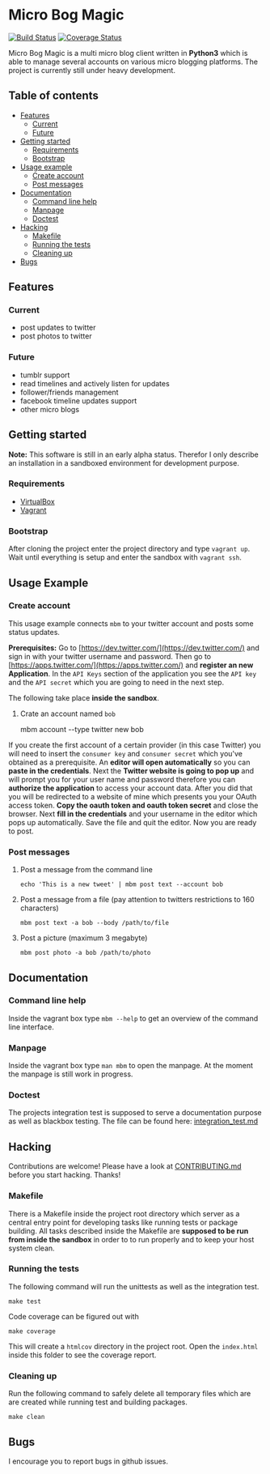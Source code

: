 # Micro Bog Magic

[![Build Status](https://travis-ci.org/bob3000/mbm.svg?branch=master)](https://travis-ci.org/bob3000/mbm)
[![Coverage Status](https://img.shields.io/coveralls/bob3000/mbm.svg)](https://coveralls.io/r/bob3000/mbm)

Micro Bog Magic is a multi micro blog client written in **Python3** which is able
to manage several accounts on various micro blogging platforms. The project is
currently still under heavy development.

## Table of contents

- [Features](#features)
    - [Current](#current)
    - [Future](#future)
- [Getting started](#getting-started)
    - [Requirements](#requirements)
    - [Bootstrap](#bootstrap)
- [Usage example](#usage-example)
    - [Create account](#create-account)
    - [Post messages](#post-messages)
- [Documentation](#documentation)
    - [Command line help](#command-line-help)
    - [Manpage](#manpage)
    - [Doctest](#doctest)
- [Hacking](#hacking)
    - [Makefile](#makefile)
    - [Running the tests](#running-the-tests)
    - [Cleaning up](#cleaning-up)
- [Bugs](#bugs)

## Features

### Current

- post updates to twitter
- post photos to twitter

### Future

- tumblr support
- read timelines and actively listen for updates
- follower/friends management
- facebook timeline updates support
- other micro blogs

## Getting started

**Note:** This software is still in an early alpha status. Therefor I only
describe an installation in a sandboxed environment for development purpose.

### Requirements

- [VirtualBox](https://www.virtualbox.org)
- [Vagrant](http://www.vagrantup.com/)

### Bootstrap

After cloning the project enter the project directory and type `vagrant up`.
Wait until everything is setup and enter the sandbox with `vagrant ssh`.

## Usage Example

### Create account

This usage example connects `mbm` to your twitter account and posts some status
updates.

**Prerequisites:** Go to [https://dev.twitter.com/](https://dev.twitter.com/)
and sign in with your twitter username and password. Then go to
[https://apps.twitter.com/](https://apps.twitter.com/) and **register an new
Application**. In the `API Keys` section of the application you see the `API key`
and the `API secret` which you are going to need in the next step.

The following take place **inside the sandbox**.

1. Crate an account named `bob`

    mbm account --type twitter new bob

If you create the first account of a certain provider (in this case Twitter)
you will need to insert the `consumer key` and `consumer secret` which you've
obtained as a prerequisite. An **editor will open automatically** so you can
**paste in the credentials**.
Next the **Twitter website is going to pop up** and will prompt you for your
user name and password therefore you can **authorize the application** to access
your account data.
After you did that you will be redirected to a website of mine which presents
you your OAuth access token. **Copy the oauth token and oauth token secret**
and close the browser.
Next **fill in the credentials** and your username in the editor which pops up
automatically. Save the file and quit the editor. Now you are ready to post.

### Post messages

1. Post a message from the command line

    `echo 'This is a new tweet' | mbm post text --account bob`

1. Post a message from a file (pay attention to twitters restrictions to 160
   characters)

    `mbm post text -a bob --body /path/to/file`

1. Post a picture (maximum 3 megabyte)

    `mbm post photo -a bob /path/to/photo`

## Documentation

### Command line help

Inside the vagrant box type `mbm --help` to get an overview of the command line
interface.

### Manpage

Inside the vagrant box type `man mbm` to open the manpage. At the moment the
manpage is still work in progress.

### Doctest

The projects integration test is supposed to serve a documentation purpose as
well as blackbox testing. The file can be found here:
[integration\_test.md](mbm/tests/integration_test.md)

## Hacking

Contributions are welcome! Please have a look at
[CONTRIBUTING.md](CONTRIBUTING.md) before you start hacking. Thanks!

### Makefile

There is a Makefile inside the project root directory which server as a central
entry point for developing tasks like running tests or package building. All
tasks described inside the Makefile are **supposed to be run from inside the
sandbox** in order to to run properly and to keep your host system clean.

### Running the tests

The following command will run the unittests as well as the integration test.

    make test

Code coverage can be figured out with

    make coverage

This will create a `htmlcov` directory in the project root. Open the
`index.html` inside this folder to see the coverage report.

### Cleaning up

Run the following command to safely delete all temporary files which are
are created while running test and building packages.

    make clean

## Bugs

I encourage you to report bugs in github issues.

